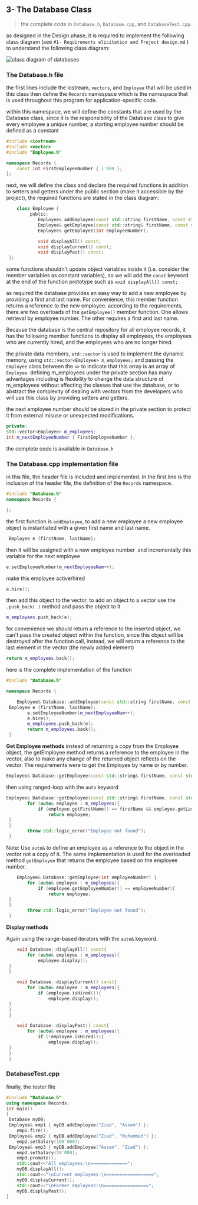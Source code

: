 ## 3- The Database Class

> the complete code in `Database.h`, `Database.cpp`, and `DatabaseTest.cpp`.

as designed in the Design phase, it is required to implement the following class diagram (see `#1- Requirements elicitation and Project design.md` ) to understand the following class diagram:

![class diagram of databases](https://i.ibb.co/gVGQ6kM/Employee.jpg)


### The Database.h file

the first lines include the iostream, `vectors`, and `Employee` that will be used in this class then define the `Records` namespace which is the namespace that is used throughout this program for application-specific code.

within this namespace, we will define the constants that are used by the Database class, since it is the responsibility of the Database class to give every employee a unique number, a starting employee number should be defined as a constant

```cpp
#include <iostream>
#include <vector>
#include "Employee.h"

namespace Records {
    const int FirstEmployeeNumber { 1'000 };
};
```

next, we will define the class and declare the required functions in addition to setters and getters under the public section (make it accessible by the project), the required functions are stated in the class diagram:

```cpp
    class Employee {
         public:
            Employee& addEmployee(const std::string firstName, const std::string lastName);
            Employee& getEmployee(const std::string& firstName, const std::string& lastName);
            Employee& getEmployee(int employeeNumber);

            void displayAll() const;
            void displayCurrent() const;
            void displayPast() const;
 };
```

some functions shouldn't update object variables inside it (i.e. consider the member variables as constant variables), so we will add the `const` keyword at the end of the function prototype such as `void displayAll() const;`

as required the database provides an easy way to add a new employee by providing a first and last name. For convenience, this member function returns a reference to the new employee. according to the requirements, there are two overloads of the `getEmployee()` member function. One allows retrieval by employee number. The other requires a first and last name.

Because the database is the central repository for all employee records, it has the following member functions to display all employees, the employees who are currently hired, and the employees who are no longer hired.

the private data members, `std::vector` is used to implement the dynamic memory, using `std::vector<Employee> m_employees;` and passing the `Employee` class between the `<>` to indicate that this array is an array of `Employee`.
defining m_employees under the private section has many advantages including is flexibility to change the data structure of m_employees without affecting the classes that use the database, or to abstract the complexity of dealing with vectors from the developers who will use this class by providing setters and getters.

the next employee number should be stored in the private section to protect it from external misuse or unexpected modifications.

```cpp
private:
std::vector<Employee> m_employees;
int m_nextEmployeeNumber { FirstEmployeeNumber };
```

the complete code is available in `Database.h`

### The Database.cpp implementation file
in this file, the header file is included and implemented. In the first line is the inclusion of the header file, the definition of the `Records` namespace.

```cpp
#include "Database.h"
namespace Records {

};
```

the first function is `addEmployee`, to add a new employee a new employee object is instantiated with a given first name and last name.
```cpp
 Employee e {firstName, lastName};
```
then it will be assigned with a new employee number  and incrementally this variable for the next employee
```cpp
e.setEmployeeNumber(m_nextEmployeeNum++);
```
make this employee active/hired
```cpp
e.hire();
```

then add this object to the vector, to add an object to a vector use the `.push_back( )` method and pass the object to it

```cpp
m_employees.push_back(e);
```

for convenience we should return a reference to the inserted object, we can't pass the created object within the function, since this object will be destroyed after the function call, instead, we will return a reference to the last element in the vector (the newly added element)

```cpp
return m_employees.back(); 
```

here is the complete implementation of the function

```cpp
#include "Database.h"

namespace Records {

    Employee& Database::addEmployee(const std::string firstName, const std::string lastName){
 Employee e {firstName, lastName};
        e.setEmployeeNumber(m_nextEmployeeNum++);
        e.hire();
        m_employees.push_back(e);
        return m_employees.back(); 
 }
```
**Get Employee methods**
instead of returning a copy from the Employee object, the getEmployee method returns a reference to the employee in the vector, also to make any change of the returned object reflects on the vector. The requirements were to get the Employee by name or by number.

```cpp
Employee& Database::getEmployee(const std::string& firstName, const std::string& lastName) {}
```
then using ranged-loop with the `auto` keyword
```cpp
Employee& Database::getEmployee(const std::string& firstName, const std::string& lastName) {
        for (auto& employee : m_employees){
            if (employee.getFirstName() == firstName && employee.getLastName() == lastName){
                return employee;
 }
 }
        throw std::logic_error("Employee not found");
 }
```
Note: Use `auto&` to define an employee as a reference to the object in the vector not a copy of it. The same implementation is used for the overloaded method `getEmployee` that returns the employee based on the employee number.

```cpp
    Employee& Database::getEmployee(int employeeNumber) {
        for (auto& employee : m_employees){
            if (employee.getEmployeeNumber() == employeeNumber){
                return employee;
 }
 }
        throw std::logic_error("Employee not found");
 }
```

**Display methods**

Again using the range-based iterators with the `auto&` keyword.
```cpp
    void Database::displayAll() const{
        for (auto& employee : m_employees){
            employee.display();
 }
 }

    void Database::displayCurrent() const{
        for (auto& employee : m_employees){
            if (employee.isHired()){
                employee.display();
 }
 }
 }

    void Database::displayPast() const{
        for (auto& employee : m_employees){
            if (!employee.isHired()){
                employee.display();
 }
 }
 }
```

### DatabaseTest.cpp

finally, the tester file
```cpp
#include "Database.h"
using namespace Records;
int main()
{
 Database myDB;
 Employee& emp1 { myDB.addEmployee("Ziad", "Assem") };
    emp1.fire();
 Employee& emp2 { myDB.addEmployee("Ziad", "Muhammad") };
    emp2.setSalary(100'000);
 Employee& emp3 { myDB.addEmployee("Assem", "Ziad") };
    emp3.setSalary(10'000);
    emp3.promote();
    std::cout<<"All employees:\n==============";
    myDB.displayAll();
    std::cout<<"\nCurrent employees:\n==================";
    myDB.displayCurrent();
    std::cout<<"\nFormer employees:\n=================";
    myDB.displayPast();
}
```